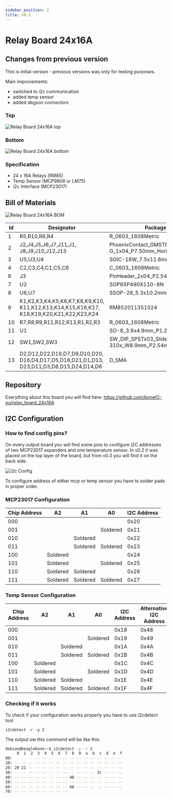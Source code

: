 ```yaml
---
sidebar_position: 2
title: v0.3
---
```


# Relay Board 24x16A

## Changes from previous version

This is initial version - previous versions was only for testing purposes.

Main improvements:

- switched to i2c communication
- added temp sensor
- added degson connectors

### Top

![Relay Board 24x16A top](/img/24x16a_v0.3_top.jpg)

### Bottom

![Relay Board 24x16A bottom](/img/24x16a_v0.3_bottom.jpg)

### Specification

- 24 x 16A Relays (RM85)
- Temp Sensor (MCP9808 or LM75)
- i2c Interface (MCP23017)

## Bill of Materials

![Relay Board 24x16A BOM](/img/24x16a_v0.3_bom.jpg)

| Id  | Designator         | Package             | Quantity | Designation             |
| --- | ------------------ | ------------------- | -------- | ----------------------- |
| 1   | R5,R10,R6,R4       | R\_0603\_1608Metric | 4        | 4.7k |
| 2   | J2,J4,J5,J6,J7,J11,J1,<br />J8,J9,J10,J12,J13 | PhoenixContact\_GMSTBA\_2,5\_4-G\_1x04\_P7.50mm\_Horizontal | 12  | Screw\_Terminal\_01x04 |
| 3   | U5,U3,U4 | SOIC-18W\_7.5x11.6mm\_P1.27mm | 3   | ULN2803A |
| 4   | C2,C3,C4,C1,C5,C6 | C\_0603\_1608Metric | 6   | 100n |
| 6   | J3  | PinHeader\_2x04\_P2.54mm_Vertical | 1   | Conn\_02x04\_Odd_Even |
| 7   | U2  | SOP65P490X110-8N | 1   | MCP9808-E_MS |
| 8   | U6,U7 | SSOP-28\_5.3x10.2mm\_P0.65mm | 2   | MCP23017_SS |
| 9   | K1,K2,K3,K4,K5,K6,K7,K8,K9,K10,<br />K11,K12,K13,K14,K15,K16,K17,<br />K18,K19,K20,K21,K22,K23,K24 | RM852011351024 | 24  | RM85-2011-35-1024 |
| 10  | R7,R8,R9,R11,R12,R13,R1,R2,R3 | R\_0603\_1608Metric | 9   | 10k |
| 11  | U1  | SO-8\_3.9x4.9mm\_P1.27mm | 1   | LM75_SO8 |
| 12  | SW1,SW2,SW3 | SW\_DIP\_SPSTx03\_Slide\_Omron\_A6S-310x\_W8.9mm_P2.54mm | 3   | SW\_DIP\_x03 |
| 13  | D2,D12,D22,D19,D7,D9,D10,D20,<br />D16,D4,D17,D5,D18,D21,D1,D13,<br />D23,D11,D3,D8,D15,D24,D14,D6 | D_SMA | 24  | LL4148 |

## Repository

Everything about this board you will find here: https://github.com/boneIO-eu/relay_board_24x16A

## I2C Configuration

### How to find config pins? 

On every output board you will find some pins to configure I2C addresses of two MCP23017 expanders and one temperature sensor. In v0.2 it was placed on the top layer of the board, but from v0.3 you will find it on the back side.

![i2c Config](/img/24x16a_v0.3_bottom_label.jpg)

To configure address of either mcp or temp sensor you have to solder pads in proper order.

### MCP23017 Configuration

| Chip Address | A2       | A1       | A0       | I2C Address |
| ------------ | -------- | -------- | -------- | ----------- |
| 000          |          |          |          | 0x20        |
| 001          |          |          | Soldered | 0x21        |
| 010          |          | Soldered |          | 0x22        |
| 011          |          | Soldered | Soldered | 0x23        |
| 100          | Soldered |          |          | 0x24        |
| 101          | Soldered |          | Soldered | 0x25        |
| 110          | Soldered | Soldered |          | 0x26        |
| 111          | Soldered | Soldered | Soldered | 0x27        |

### Temp Sensor Configuration

| Chip Address | A2       | A1       | A0       | I2C Address | Alternative I2C Address |
| ------------ | -------- | -------- | -------- | ----------- | ----------------------- |
| 000          |          |          |          | 0x18        | 0x48                    |
| 001          |          |          | Soldered | 0x19        | 0x49                    |
| 010          |          | Soldered |          | 0x1A        | 0x4A                    |
| 011          |          | Soldered | Soldered | 0x1B        | 0x4B                    |
| 100          | Soldered |          |          | 0x1C        | 0x4C                    |
| 101          | Soldered |          | Soldered | 0x1D        | 0x4D                    |
| 110          | Soldered | Soldered |          | 0x1E        | 0x4E                    |
| 111          | Soldered | Soldered | Soldered | 0x1F        | 0x4F                    |

### Checking if it works

To check if your configuration works properly you have to use i2cdetect tool

```console
i2cdetect -r -y 2
```

The output ow this command will be like this:

```bash
debian@beaglebone:~$ i2cdetect -y -r 2
     0  1  2  3  4  5  6  7  8  9  a  b  c  d  e  f
00:          -- -- -- -- -- -- -- -- -- -- -- -- --
10: -- -- -- -- -- -- -- -- -- -- -- -- -- -- -- --
20: 20 21 -- -- -- -- -- -- -- -- -- -- -- -- -- --
30: -- -- -- -- -- -- -- -- -- -- -- -- 3c -- -- --
40: -- -- -- -- -- -- -- -- 48 -- -- -- -- -- -- --
50: -- -- -- -- -- -- -- -- -- -- -- -- -- -- -- --
60: -- -- -- -- -- -- -- -- 68 -- -- -- -- -- -- --
70: -- -- -- -- -- -- -- --
```
